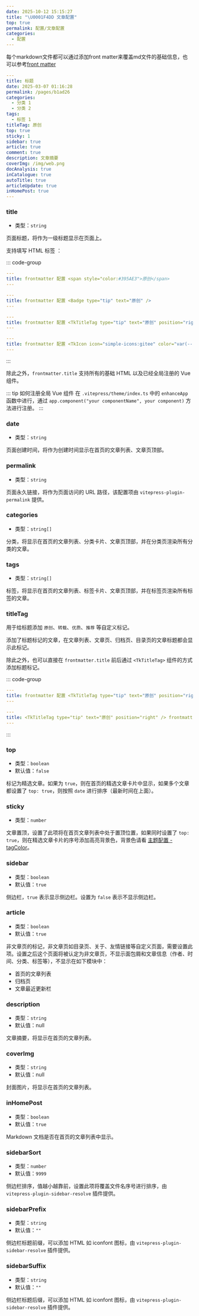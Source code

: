 ```yaml
---
date: 2025-10-12 15:15:27
title: "\U0001F4DD 文章配置"
top: true
permalink: 配置/文章配置
categories:
  - 配置
---
```


每个markdown文件都可以通过添加front matter来覆盖md文件的基础信息，也可以参考[front matter](https://vp.teek.top/reference/frontmatter.html)
```yaml
---
title: 标题
date: 2025-03-07 01:16:28
permalink: /pages/b1ad26
categories:
  - 分类 1
  - 分类 2
tags:
  - 标签 1
titleTag: 原创
top: true
sticky: 1
sidebar: true
article: true
comment: true
description: 文章摘要
coverImg: /img/web.png
docAnalysis: true
inCatalogue: true
autoTitle: true
articleUpdate: true
inHomePost: true
---
```

### title

- 类型：`string`

页面标题，将作为一级标题显示在页面上。

支持填写 HTML 标签 ：

::: code-group

```yaml [基础 HTML]
---
title: frontmatter 配置 <span style="color:#395AE3">原创</span>
---
```

```yaml [Badge 组件]
---
title: frontmatter 配置 <Badge type="tip" text="原创" />
---
```

```yaml [TkTitleTag 组件]
---
title: frontmatter 配置 <TkTitleTag type="tip" text="原创" position="right" />
---
```

```yaml [TkIcon 图标]
---
title: frontmatter 配置 <TkIcon icon="simple-icons:gitee" color="var(--tk-theme-color)" />
---
```

:::

除此之外，`frontmatter.title` 支持所有的基础 HTML 以及已经全局注册的 Vue 组件。

::: tip 如何注册全局 Vue 组件
在 `.vitepress/theme/index.ts` 中的 `enhanceApp` 函数中进行，通过 `app.component("your componentName", your component)` 方法进行注册。
:::

### date

- 类型：`string`

页面创建时间，将作为创建时间显示在首页的文章列表、文章页顶部。

### permalink

- 类型：`string`

页面永久链接，将作为页面访问的 URL 路径，该配置项由 `vitepress-plugin-permalink` 提供。

### categories

- 类型：`string[]`

分类，将显示在首页的文章列表、分类卡片、文章页顶部，并在分类页渲染所有分类的文章。

### tags

- 类型：`string[]`

标签，将显示在首页的文章列表、标签卡片、文章页顶部，并在标签页渲染所有标签的文章。

### titleTag

用于给标题添加 `原创`、`转载`、`优质`、`推荐` 等自定义标记。

添加了标题标记的文章，在文章列表、文章页、归档页、目录页的文章标题都会显示此标记。

除此之外，也可以直接在 `frontmatter.title` 前后通过 `<TkTitleTag>` 组件的方式添加标题标记。

::: code-group

```yaml [标题后]
---
title: frontmatter 配置 <TkTitleTag type="tip" text="原创" position="right" />
---
```

```yaml [标题前]
---
title: <TkTitleTag type="tip" text="原创" position="right" /> frontmatter 配置
---
```

:::

### top

- 类型：`boolean`
- 默认值：`false`

标记为精选文章。如果为 `true`，则在首页的精选文章卡片中显示，如果多个文章都设置了 `top: true`，则按照 `date` 进行排序（最新时间在上面）。

### sticky

- 类型：`number`

文章置顶，设置了此项将在首页文章列表中处于置顶位置，如果同时设置了 `top: true`，则在精选文章卡片的序号添加高亮背景色，背景色请看 [主题配置 - tagColor](/config/theme#tagColor)。

### sidebar

- 类型：`boolean`
- 默认值：`true`

侧边栏，`true` 表示显示侧边栏。设置为 `false` 表示不显示侧边栏。

### article

- 类型：`boolean`
- 默认值：`true`

非文章页的标记，非文章页如目录页、关于、友情链接等自定义页面，需要设置此项。设置之后这个页面将被认定为非文章页，不显示面包屑和文章信息（作者、时间、分类、标签等），不显示在如下模块中：

- 首页的文章列表
- 归档页
- 文章最近更新栏

### description

- 类型：`string`
- 默认值：null

文章摘要，将显示在首页的文章列表。

### coverImg

- 类型：`string`
- 默认值：null

封面图片，将显示在首页的文章列表。

### inHomePost

- 类型：`boolean`
- 默认值：`true`

Markdown 文档是否在首页的文章列表中显示。

### sidebarSort

- 类型：`number`
- 默认值：`9999`

侧边栏排序，值越小越靠前，设置此项将覆盖文件名序号进行排序，由 `vitepress-plugin-sidebar-resolve` 插件提供。

### sidebarPrefix

- 类型：`string`
- 默认值：`""`

侧边栏标题前缀，可以添加 HTML 如 iconfont 图标，由 `vitepress-plugin-sidebar-resolve` 插件提供。

### sidebarSuffix

- 类型：`string`
- 默认值：`""`

侧边栏标题后缀，可以添加 HTML 如 iconfont 图标，由 `vitepress-plugin-sidebar-resolve` 插件提供。
